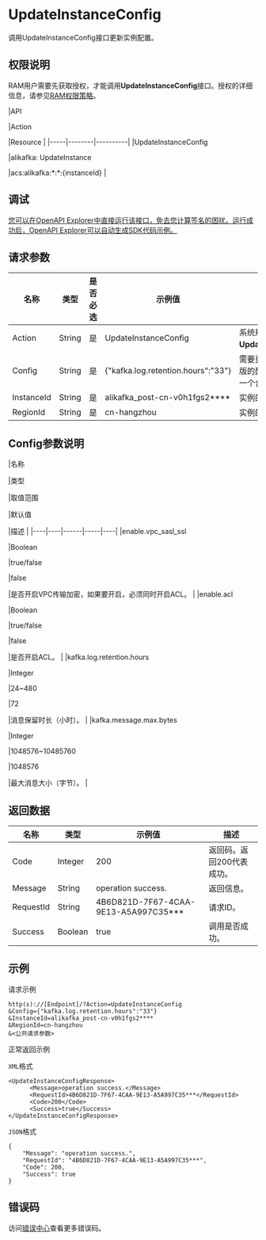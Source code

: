 # UpdateInstanceConfig

调用UpdateInstanceConfig接口更新实例配置。

## **权限说明**

RAM用户需要先获取授权，才能调用**UpdateInstanceConfig**接口。授权的详细信息，请参见[RAM权限策略](~~185815~~)。

|API

|Action

|Resource |
|-----|--------|----------|
|UpdateInstanceConfig

|alikafka: UpdateInstance

|acs:alikafka:\*:\*:\{instanceId\} |

## 调试

[您可以在OpenAPI Explorer中直接运行该接口，免去您计算签名的困扰。运行成功后，OpenAPI Explorer可以自动生成SDK代码示例。](https://api.aliyun.com/#product=alikafka&api=UpdateInstanceConfig&type=RPC&version=2019-09-16)

## 请求参数

|名称|类型|是否必选|示例值|描述|
|--|--|----|---|--|
|Action|String|是|UpdateInstanceConfig|系统规定参数。取值：**UpdateInstanceConfig**。 |
|Config|String|是|\{"kafka.log.retention.hours":"33"\}|需要更新的消息队列Kafka版的配置。配置信息必须是一个合法的JSON字符串。 |
|InstanceId|String|是|alikafka\_post-cn-v0h1fgs2\*\*\*\*|实例的ID。 |
|RegionId|String|是|cn-hangzhou|实例的地域ID。 |

## Config参数说明

|名称

|类型

|取值范围

|默认值

|描述 |
|----|----|------|-----|----|
|enable.vpc\_sasl\_ssl

|Boolean

|true/false

|false

|是否开启VPC传输加密，如果要开启，必须同时开启ACL。 |
|enable.acl

|Boolean

|true/false

|false

|是否开启ACL。 |
|kafka.log.retention.hours

|Integer

|24~480

|72

|消息保留时长（小时）。 |
|kafka.message.max.bytes

|Integer

|1048576~10485760

|1048576

|最大消息大小（字节）。 |

## 返回数据

|名称|类型|示例值|描述|
|--|--|---|--|
|Code|Integer|200|返回码。返回200代表成功。 |
|Message|String|operation success.|返回信息。 |
|RequestId|String|4B6D821D-7F67-4CAA-9E13-A5A997C35\*\*\*|请求ID。 |
|Success|Boolean|true|调用是否成功。 |

## 示例

请求示例

```
http(s)://[Endpoint]/?Action=UpdateInstanceConfig
&Config={"kafka.log.retention.hours":"33"}
&InstanceId=alikafka_post-cn-v0h1fgs2****
&RegionId=cn-hangzhou
&<公共请求参数>
```

正常返回示例

`XML`格式

```
<UpdateInstanceConfigResponse>
      <Message>operation success.</Message>
      <RequestId>4B6D821D-7F67-4CAA-9E13-A5A997C35***</RequestId>
      <Code>200</Code>
      <Success>true</Success>
</UpdateInstanceConfigResponse>
```

`JSON`格式

```
{
    "Message": "operation success.",
    "RequestId": "4B6D821D-7F67-4CAA-9E13-A5A997C35***",
    "Code": 200,
    "Success": true
}
```

## 错误码

访问[错误中心](https://error-center.aliyun.com/status/product/alikafka)查看更多错误码。


